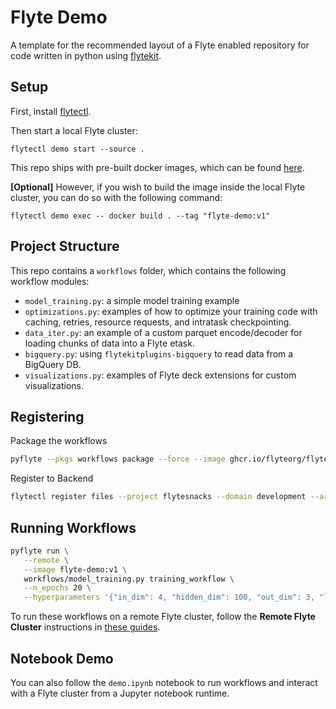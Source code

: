 # Flyte Demo

A template for the recommended layout of a Flyte enabled repository for code written in python using [flytekit](https://docs.flyte.org/projects/flytekit/en/latest/).

## Setup

First, install [flytectl](https://docs.flyte.org/projects/flytectl/en/latest/#installation).

Then start a local Flyte cluster:

```
flytectl demo start --source .
```

This repo ships with pre-built docker images, which can be found
[here](https://github.com/flyteorg/flyte-demos/pkgs/container/flyte-demo).

**[Optional]** However, if you wish to build the image inside the local Flyte
cluster, you can do so with the following command:

```
flytectl demo exec -- docker build . --tag "flyte-demo:v1"
```

## Project Structure

This repo contains a `workflows` folder, which contains the following workflow
modules:

- `model_training.py`: a simple model training example
- `optimizations.py`: examples of how to optimize your training code with caching,
  retries, resource requests, and intratask checkpointing.
- `data_iter.py`: an example of a custom parquet encode/decoder for loading
  chunks of data into a Flyte etask.
- `bigquery.py`: using `flytekitplugins-bigquery` to read data from a BigQuery DB.
- `visualizations.py`: examples of Flyte deck extensions for custom visualizations.

## Registering

Package the workflows

```bash
pyflyte --pkgs workflows package --force --image ghcr.io/flyteorg/flyte-demo:v1
```

Register to Backend

```bash
flytectl register files --project flytesnacks --domain development --archive flyte-package.tgz --version v1
```

## Running Workflows

```bash
pyflyte run \
   --remote \
   --image flyte-demo:v1 \
   workflows/model_training.py training_workflow \
   --n_epochs 20 \
   --hyperparameters '{"in_dim": 4, "hidden_dim": 100, "out_dim": 3, "learning_rate": 0.03}'
```

To run these workflows on a remote Flyte cluster, follow the **Remote Flyte Cluster**
instructions in [these guides](https://docs.flyte.org/projects/cookbook/en/latest/auto/larger_apps/index.html).

## Notebook Demo

You can also follow the `demo.ipynb` notebook to run workflows and interact
with a Flyte cluster from a Jupyter notebook runtime.
